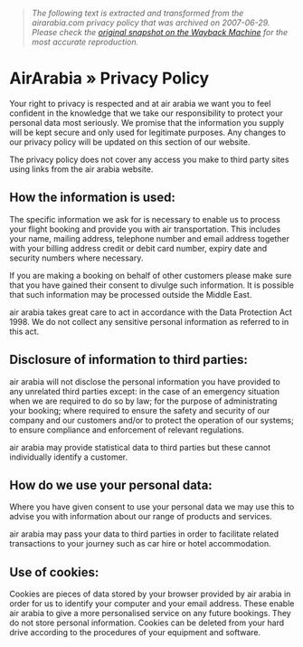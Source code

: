 > *The following text is extracted and transformed from the airarabia.com privacy policy that was archived on 2007-06-29. Please check the [original snapshot on the Wayback Machine](https://web.archive.org/web/20070629121857id_/http%3A//www.airarabia.com/privacy-policy.html) for the most accurate reproduction.*

# AirArabia » Privacy Policy

Your right to privacy is respected and at air arabia we want you to feel confident in the knowledge that we take our responsibility to protect your personal data most seriously. We promise that the information you supply will be kept secure and only used for legitimate purposes. Any changes to our privacy policy will be updated on this section of our website.

The privacy policy does not cover any access you make to third party sites using links from the air arabia website.

##  How the information is used: 

The specific information we ask for is necessary to enable us to process your flight booking and provide you with air transportation. This includes your name, mailing address, telephone number and email address together with your billing address credit or debit card number, expiry date and security numbers where necessary.

If you are making a booking on behalf of other customers please make sure that you have gained their consent to divulge such information. It is possible that such information may be processed outside the Middle East. 

air arabia takes great care to act in accordance with the Data Protection Act 1998. We do not collect any sensitive personal information as referred to in this act.

## Disclosure of information to third parties:

air arabia will not disclose the personal information you have provided to any unrelated third parties except: in the case of an emergency situation when we are required to do so by law; for the purpose of administrating your booking; where required to ensure the safety and security of our company and our customers and/or to protect the operation of our systems; to ensure compliance and enforcement of relevant regulations. 

air arabia may provide statistical data to third parties but these cannot individually identify a customer.

## How do we use your personal data:

Where you have given consent to use your personal data we may use this to advise you with information about our range of products and services.

air arabia may pass your data to third parties in order to facilitate related transactions to your journey such as car hire or hotel accommodation.

## Use of cookies:

Cookies are pieces of data stored by your browser provided by air arabia in order for us to identify your computer and your email address. These enable air arabia to give a more personalised service on any future bookings. They do not store personal information. Cookies can be deleted from your hard drive according to the procedures of your equipment and software. 

